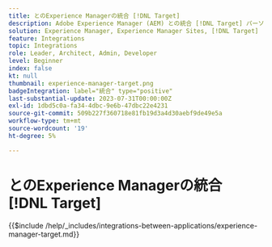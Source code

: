 ```yaml
---
title: とのExperience Managerの統合 [!DNL Target]
description: Adobe Experience Manager (AEM) との統合 [!DNL Target] パーソナライズされたエクスペリエンスを提供する
solution: Experience Manager, Experience Manager Sites, [!DNL Target]
feature: Integrations
topic: Integrations
role: Leader, Architect, Admin, Developer
level: Beginner
index: false
kt: null
thumbnail: experience-manager-target.png
badgeIntegration: label="統合" type="positive"
last-substantial-update: 2023-07-31T00:00:00Z
exl-id: 1dbd5c0a-fa34-4dbc-9e6b-47dbc22e4231
source-git-commit: 509b227f360718e81fb19d3a4d30aebf9de49e5a
workflow-type: tm+mt
source-wordcount: '19'
ht-degree: 5%

---
```


# とのExperience Managerの統合 [!DNL Target]

{{$include /help/_includes/integrations-between-applications/experience-manager-target.md}}
